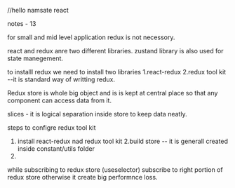 //hello namsate react

notes - 13

for small and mid level application redux is not necessory.

react and redux anre two different libraries.
zustand library is also used for state manegement.

to installl redux we need to install two libraries
1.react-redux
2.redux tool kit --it is standard way of writting redux.

Redux store is whole big object and is is kept at central place so that any component can access data from it.

slices - it is logical separation inside store to keep data neatly.

steps to configre redux tool kit
1. install react-redux nad redux tool kit
2.build store -- it is generall created inside constant/utils folder
3.



while subscribing to redux store (useselector) subscribe to right portion of redux store otherwise it create big performnce loss.

